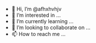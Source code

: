 - 👋 Hi, I’m @afhxhvhjv
- 👀 I’m interested in ...
- 🌱 I’m currently learning ...
- 💞️ I’m looking to collaborate on ...
- 📫 How to reach me ...

<!---
afhxhvhjv/afhxhvhjv is a ✨ special ✨ repository because its `README.md` (this file) appears on your GitHub profile.
You can click the Preview link to take a look at your changes.
--->

